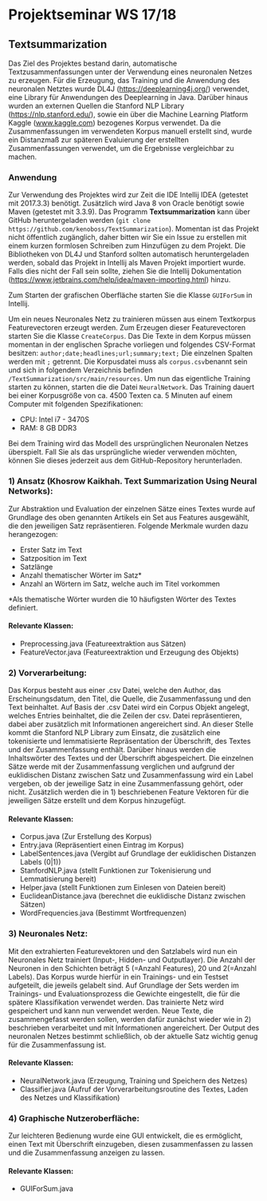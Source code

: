 # Projektseminar WS 17/18
## Textsummarization

Das Ziel des Projektes bestand darin, automatische Textzusammenfassungen unter der Verwendung eines neuronalen Netzes zu erzeugen.
Für die Erzeugung, das Training und die Anwendung des neuronalen Netztes wurde DL4J (https://deeplearning4j.org/) verwendet, eine Library für
Anwendungen des Deeplearning in Java. Darüber hinaus wurden an externen Quellen die Stanford NLP Library (https://nlp.stanford.edu/), sowie ein über die Machine Learning
Platform Kaggle (www.kaggle.com) bezogenes Korpus verwendet. Da die Zusammenfassungen im verwendeten Korpus manuell erstellt sind, wurde
ein Distanzmaß zur späteren Evaluierung der erstellten Zusammenfassungen verwendet, um die Ergebnisse vergleichbar zu machen.

### Anwendung
Zur Verwendung des Projektes wird zur Zeit die IDE Intellij IDEA (getestet mit 2017.3.3) benötigt. Zusätzlich wird Java 8 von Oracle benötigt sowie Maven (getestet mit 3.3.9).
Das Programm __Textsummarization__ kann über GitHub heruntergeladen werden (`git clone https://github.com/kenoboss/TextSummarization`). Momentan ist das Projekt nicht öffentlich zugänglich, 
daher bitten wir Sie ein Issue zu erstellen mit einem kurzen formlosen Schreiben zum Hinzufügen zu dem Projekt. 
Die Bibliotheken von DL4J und Stanford sollten automatisch heruntergeladen werden, sobald das Projekt in Intellij als Maven Projekt importiert wurde. Falls dies nicht der Fall sein sollte, 
ziehen Sie die Intellij Dokumentation (https://www.jetbrains.com/help/idea/maven-importing.html) hinzu.

Zum Starten der grafischen Oberfläche starten Sie die Klasse `GUIForSum` in Intellij. 

Um ein neues Neuronales Netz zu trainieren müssen aus einem Textkorpus Featurevectoren erzeugt werden. Zum Erzeugen dieser Featurevectoren starten Sie die Klasse `CreateCorpus`. 
Das Die Texte in dem Korpus müssen momentan in der englischen Sprache vorliegen und folgendes CSV-Format besitzen:
`author;date;headlines;url;summary;text;` 
Die einzelnen Spalten werden mit `;` getrennt. Die Korpusdatei muss als `corpus.csv`benannt sein und sich in folgendem Verzeichnis befinden `/TextSummarization/src/main/resources`. 
Um nun das eigentliche Training starten zu können, starten die die Datei `NeuralNetwork`. Das Training dauert bei einer Korpusgröße von ca. 4500 Texten ca. 5 Minuten auf einem Computer mit folgenden Spezifikationen:
- CPU: Intel i7 - 3470S
- RAM: 8 GB DDR3

Bei dem Training wird das Modell des ursprünglichen Neuronalen Netzes überspielt. Fall Sie als das ursprüngliche wieder verwenden möchten, können Sie dieses jederzeit aus dem GitHub-Repository 
herunterladen. 

  

### 1) Ansatz (Khosrow Kaikhah. Text Summarization Using Neural Networks):
Zur Abstraktion und Evaluation der einzelnen Sätze eines Textes wurde auf Grundlage des oben genannten Artikels ein Set aus Features ausgewählt,
die den jeweiligen Satz repräsentieren.
Folgende Merkmale wurden dazu herangezogen:
  - Erster Satz im Text
  - Satzposition im Text
  - Satzlänge
  - Anzahl thematischer Wörter im Satz*
  - Anzahl an Wörtern im Satz, welche auch im Titel vorkommen
 
*Als thematische Wörter wurden die 10 häufigsten Wörter des Textes definiert.

#### Relevante Klassen: 
- Preprocessing.java (Featureextraktion aus Sätzen)
- FeatureVector.java (Featureextraktion und Erzeugung des Objekts)

### 2) Vorverarbeitung:
Das Korpus besteht aus einer .csv Datei, welche den Author, das Erscheinungsdatum, den Titel, die Quelle, die Zusammenfassung und den Text
beinhaltet. Auf Basis der .csv Datei wird  ein Corpus Objekt angelegt, welches Entries beinhaltet, die die Zeilen der csv. Datei repräsentieren, dabei
aber zusätzlich mit Informationen angereichert sind. An dieser Stelle kommt die Stanford NLP Library zum Einsatz, die zusätzlich eine tokenisierte
und lemmatisierte Repräsentation der Überschrift, des Textes und der Zusammenfassung enthält. Darüber hinaus werden die Inhaltswörter des 
Textes und der Überschrift abgespeichert. Die einzelnen Sätze werde mit der Zusammenfassung verglichen und aufgrund der euklidischen Distanz
zwischen Satz und Zusammenfassung wird ein Label vergeben, ob der jeweilige Satz in eine Zusammenfassung gehört, oder nicht. Zusätzlich
werden die in 1) beschriebenen Feature Vektoren für die jeweiligen Sätze erstellt und dem Korpus hinzugefügt.

#### Relevante Klassen:
- Corpus.java (Zur Erstellung des Korpus)
- Entry.java (Repräsentiert einen Eintrag im Korpus)
- LabelSentences.java (Vergibt auf Grundlage der euklidischen Distanzen Labels  (0|1))
- StanfordNLP.java (stellt Funktionen zur Tokenisierung und Lemmatisierung bereit)
- Helper.java (stellt Funktionen zum Einlesen von Dateien bereit)
- EuclideanDistance.java (berechnet die euklidische Distanz zwischen Sätzen)
- WordFrequencies.java (Bestimmt Wortfrequenzen)

### 3) Neuronales Netz:
Mit den extrahierten Featurevektoren und den Satzlabels wird nun ein Neuronales Netz trainiert (Input-, Hidden- und Outputlayer).
Die Anzahl der Neuronen in den Schichten beträgt 5 (=Anzahl Features), 20 und 2(=Anzahl Labels). Das Korpus wurde hierfür in ein Trainings-
und ein Testset aufgeteilt, die jeweils gelabelt sind. Auf Grundlage der Sets werden im Trainings- und Evaluationsprozess die Gewichte eingestellt,
die für die spätere Klassifikation verwendet werden. Das trainierte Netz wird gespeichert und kann nun verwendet werden. Neue Texte, die 
zusammengefasst werden sollen, werden dafür zunächst wieder wie in 2) beschrieben verarbeitet und mit Informationen angereichert. Der Output
des neuronalen Netzes bestimmt schließlich, ob der aktuelle Satz wichtig genug für die Zusammenfassung ist.

#### Relevante Klassen:
- NeuralNetwork.java (Erzeugung, Training und Speichern des Netzes)
- Classifier.java (Aufruf der Vorverarbeitungsroutine des Textes, Laden des Netzes und Klassifikation)

### 4) Graphische Nutzeroberfläche:
Zur leichteren Bedienung wurde eine GUI entwickelt, die es ermöglicht, einen Text mit Überschrift einzugeben, diesen zusammenfassen zu lassen
und die Zusammenfassung anzeigen zu lassen.

#### Relevante Klassen:
- GUIForSum.java
